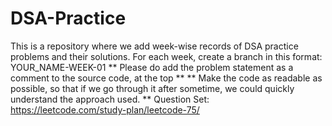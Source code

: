 # DSA-Practice
This is a repository where we add week-wise records of DSA practice problems and their solutions. 
For each week, create a branch in this format: YOUR_NAME-WEEK-01
** Please do add the problem statement as a comment to the source code, at the top **
** Make the code as readable as possible, so that if we go through it after sometime, we could quickly understand the approach used. **
Question Set: https://leetcode.com/study-plan/leetcode-75/
